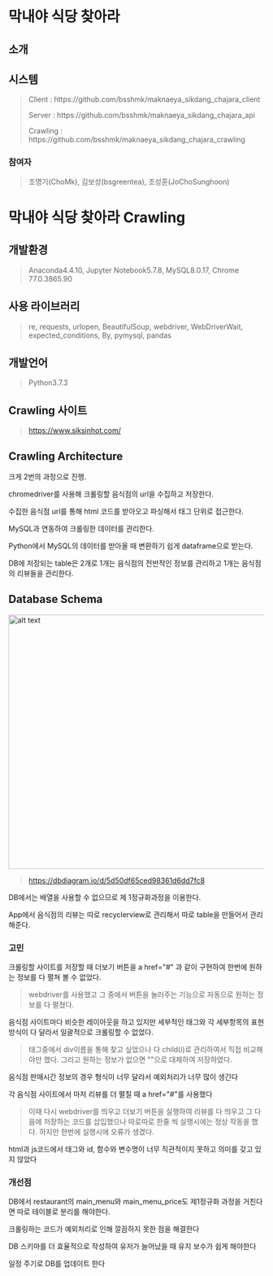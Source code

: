 # 막내야 식당 찾아라

## 소개

## 시스템
> <p>Client : https://github.com/bsshmk/maknaeya_sikdang_chajara_client</p>
> <p>Server : https://github.com/bsshmk/maknaeya_sikdang_chajara_api</p>
> <p>Crawling : https://github.com/bsshmk/maknaeya_sikdang_chajara_crawling</p>

### 참여자
> 조명기(ChoMk), 김보성(bsgreentea), 조성훈(JoChoSunghoon)

# 막내야 식당 찾아라 Crawling

## 개발환경
> Anaconda4.4.10, Jupyter Notebook5.7.8, MySQL8.0.17, Chrome 77.0.3865.90

## 사용 라이브러리
> re, requests, urlopen, BeautifulSoup, webdriver, WebDriverWait, expected_conditions, By, pymysql, pandas

## 개발언어
> Python3.7.3

## Crawling 사이트
> https://www.siksinhot.com/


## Crawling Architecture
<p>크게 2번의 과정으로 진행.</p>
<p>chromedriver를 사용해 크롤링할 음식점의 url을 수집하고 저장한다.</p>
<p>수집한 음식점 url를 통해 html 코드를 받아오고 파싱해서 태그 단위로 접근한다.</p>
<p>MySQL과 연동하여 크롤링한 데이터를 관리한다.</p>
<p>Python에서 MySQL의 데이터를 받아올 때 변환하기 쉽게 dataframe으로 받는다.</p>
<p>DB에 저장되는 table은 2개로 1개는 음식점의 전반적인 정보를 관리하고 1개는 음식점의 리뷰들을 관리한다.</p>


## Database Schema
<img src="https://s3.us-west-2.amazonaws.com/secure.notion-static.com/d34b7238-0df8-465c-864d-78daaa774b08/Untitled.png?X-Amz-Algorithm=AWS4-HMAC-SHA256&X-Amz-Credential=ASIAT73L2G45AE22KKW2%2F20191015%2Fus-west-2%2Fs3%2Faws4_request&X-Amz-Date=20191015T040338Z&X-Amz-Expires=86400&X-Amz-Security-Token=AgoJb3JpZ2luX2VjED8aCXVzLXdlc3QtMiJIMEYCIQChXcRJl5T3Y8ECQj38fTXV5pN3KI5vdqbDT6LalqM0FAIhAKh1zdW8%2BIcVD%2FJgkSiV0GzSUfyw%2BqIxfIwpg3zTnhj%2BKtoDCDgQABoMMjc0NTY3MTQ5MzcwIgzO8%2FZAu9zYmPB%2BZLEqtwOvSL0tNh0vui%2B7M78LkIIKP%2FpUMYeWBWiNinukm16uGIJIMqgzF7MR9urwl2waLQPGjM04rR%2FctdhxkQgp%2BZ0VZbgDd5Of9jd0YQNQJSoAE2KQmYuDQokDMmwn3hz7pdSRMzMmCvlZV%2FKTwdd2VMu94Mg5Tj4Ougqfj0hHUUDPQnroYYKVbOv13LQ%2B9ZWVbbpuxBnRYw9ZgiSAp6Yu6ZAveydQKiJb9%2FXFiEMTwtouJLvqbCW%2FdUVT5A4dyO%2FotPeMleIUEsZlZ9YTTXvuQ6xw9cqA7rHz7CKK4%2B5P0HLU4Tvz2xgZcUNxsychCXx3O7TUHlfoFPmlnT3BUcTWZHOj4Q4GvQMjbIJ9xKgNANvG6zIFUlpOdkaOqNg6v6sXslagWtVdi2XBJ31tedx9%2Bla8RDW2QkxO8mUlQWgQkfIwEKhK3Yg2g8NQa9WrT98fNmEtHrVJ1jw%2Fhyl3cZiAumi%2Bn7DKe5awHjYyuMnLh6bJ%2BZs%2FJTkZh9p6HDxphea1Ob63FnPhoHVH%2FpwBA%2B0X%2FW0rt74H%2FUCSzdd5%2FqNYQF2N1nw8r6TTDuo3tKW5EPTyylMV0DKa%2FpIzMIf5k%2B0FOrMB3MPSmA1F4wA1SBmGeS0yliTcNp4HwC%2FjTDgIjro00eODfAA9cuM2Mu9Y2P1uO2nD2u0RIxMQZi5A1bHXCG0m1t3q29Df8wZPQHrgHHJ0qIURMaOojtXcGIBW1XpBX2YYkRYDPqgws3iMm7yIFrC%2FsSAkE2ypJsjl7T90H6gtgyC%2BiH99qAcjuMbuTb%2BAv4g20OLBRaRIkEG9lxNwimZdHI9tXbkJ5YN7aWHtcy2VZe9Y82w%3D&X-Amz-Signature=784456fa51c134e4cd0640628e76b512792d529976d393840ac4270a5aee7604&X-Amz-SignedHeaders=host&response-content-disposition=filename%20%3D%22Untitled.png%22" alt="alt text" width="650px" height="500px">

> https://dbdiagram.io/d/5d50df65ced98361d6dd7fc8

<p>DB에서는 배열을 사용할 수 없으므로 제 1정규화과정을 이용한다.</p>
<p>App에서 음식점의 리뷰는 따로 recyclerview로 관리해서 따로 table을 만들어서 관리해준다.</p>





### 고민
<p>크롤링할 사이트를 저장할 때 더보기 버튼을 a href="#" 과 같이 구현하여 한번에 원하는 정보를 다 펼쳐 볼 수 없었다.</p>

> webdriver를 사용했고 그 중에서 버튼을 눌러주는 기능으로 자동으로 원하는 정보를 다 펼쳤다.

<p>음식점 사이트마다 비슷한 레이아웃을 하고 있지만 세부적인 태그와 각 세부항목의 표현 방식이 다 달라서 일괄적으로 크롤링할 수 없었다.</p>

> 태그중에서 div이름을 통해 찾고 싶었으나 다 child(i)로 관리하여서 직접 비교해야만 했다. 그리고 원하는 정보가 없으면 ""으로 대체하여 저장하였다.

<p>음식점 판매시간 정보의 경우 형식이 너무 달라서 예외처리가 너무 많이 생긴다</p>

<p>각 음식점 사이트에서 마저 리뷰를 더 펼칠 때 a href="#"를 사용했다</p>

> 이때 다시 webdriver를 띄우고 더보기 버튼을 실행하여 리뷰를 다 띄우고 그 다음에 저장하는 코드를 삽입했으나 따로따로 한줄 씩 실행시에는 정상 작동을 했다. 하지만 한번에 실행시에 오류가 생겼다.

<p>html과 js코드에서 태그와 id, 함수와 변수명이 너무 직관적이지 못하고 의미를 갖고 있지 않았다</p>
  
  
  

### 개선점
<p>DB에서 restaurant의 main_menu와 main_menu_price도 제1정규화 과정을 거친다면 따로 테이블로 분리를 해야한다.</p>
<p>크롤링하는 코드가 예외처리로 인해 깔끔하지 못한 점을 해결한다</p>
<p>DB 스키마를 더 효율적으로 작성하여 유저가 늘어났을 때 유지 보수가 쉽게 해야한다</p>
<p>일정 주기로 DB를 업데이트 한다</p>

